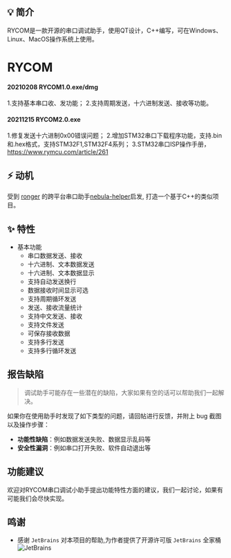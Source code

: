 ## 💡 简介

RYCOM是一款开源的串口调试助手，使用QT设计，C++编写，可在Windows、Linux、MacOS操作系统上使用。
# RYCOM
#### 20210208 RYCOM1.0.exe/dmg
  1.支持基本串口收、发功能；
  2.支持周期发送，十六进制发送、接收等功能。
#### 20211215 RYCOM2.0.exe
  1.修复发送十六进制0x00错误问题；
  2.增加STM32串口下载程序功能，支持.bin和.hex格式，支持STM32F1,STM32F4系列；
  3.STM32串口ISP操作手册，https://www.rymcu.com/article/261

## ⚡ 动机

受到 [ronger](https://www.rymcu.com/user/ronger) 的跨平台串口助手[nebula-helper](https://www.rymcu.com/user/ronger)启发, 打造一个基于C++的类似项目。

## ✨ 特性

- 基本功能
  - 串口数据发送、接收
  - 十六进制、文本数据发送
  - 十六进制、文本数据显示
  - 支持自动发送换行
  - 数据接收时间显示可选
  - 支持周期循环发送
  - 发送、接收流量统计
  - 支持中文发送、接收
  - 支持文件发送
  - 可保存接收数据
  - 支持多行发送
  - 支持多行循环发送

## 报告缺陷

> 调试助手可能存在一些潜在的缺陷，大家如果有空的话可以帮助我们一起解决。

如果你在使用助手时发现了如下类型的问题，请回帖进行反馈，并附上 bug 截图以及操作步骤：

* **功能性缺陷**：例如数据发送失败、数据显示乱码等
* **安全性漏洞**：例如串口打开失败、软件自动退出等

## 功能建议

欢迎对RYCOM串口调试小助手提出功能特性方面的建议，我们一起讨论，如果有可能我们会尽快实现。

## 鸣谢
- 感谢 `JetBrains` 对本项目的帮助,为作者提供了开源许可版 `JetBrains` 全家桶
![JetBrains](src/main/resources/static/jetbrains.png)
